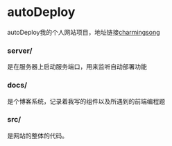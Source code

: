 # autoDeploy

autoDeploy我的个人网站项目，地址链接[charmingsong](https://blog.websong.xin/)

### server/

  是在服务器上启动服务端口，用来监听自动部署功能
    
### docs/
  
  是个博客系统，记录着我写的组件以及所遇到的前端编程题
  
### src/
  
  是网站的整体的代码。
